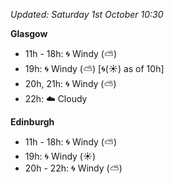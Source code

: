 *Updated: Saturday 1st October 10:30*

**Glasgow**

* 11h - 18h: :cyclone: Windy (:partly_sunny:)
* 19h: :cyclone: Windy (:partly_sunny:) [:cyclone:(:sunny:) as of 10h]
* 20h, 21h: :cyclone: Windy (:partly_sunny:)
* 22h: :cloud: Cloudy

**Edinburgh**

* 11h - 18h: :cyclone: Windy (:partly_sunny:)
* 19h: :cyclone: Windy (:sunny:)
* 20h - 22h: :cyclone: Windy (:partly_sunny:)
